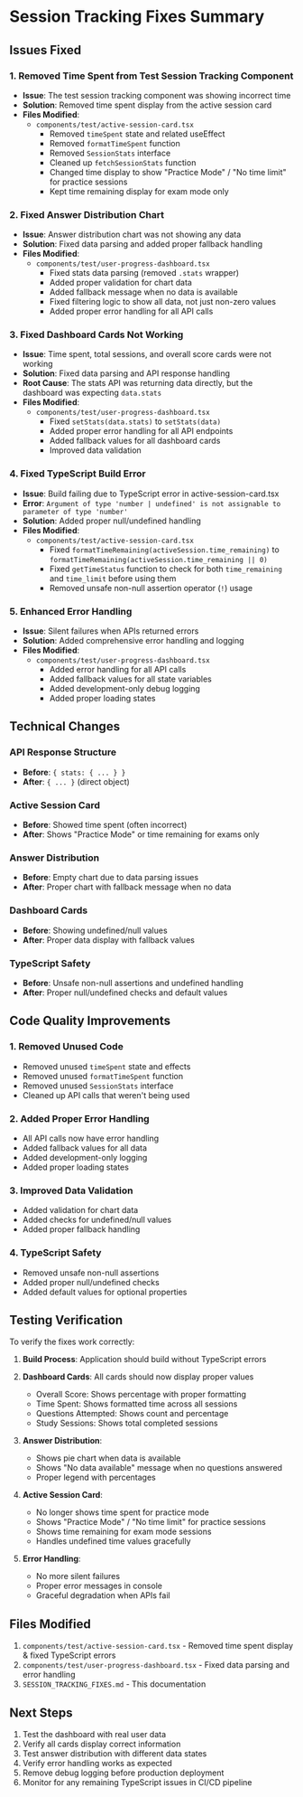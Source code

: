 # Session Tracking Fixes Summary

## Issues Fixed

### 1. **Removed Time Spent from Test Session Tracking Component**
- **Issue**: The test session tracking component was showing incorrect time
- **Solution**: Removed time spent display from the active session card
- **Files Modified**:
  - `components/test/active-session-card.tsx`
    - Removed `timeSpent` state and related useEffect
    - Removed `formatTimeSpent` function
    - Removed `SessionStats` interface
    - Cleaned up `fetchSessionStats` function
    - Changed time display to show "Practice Mode" / "No time limit" for practice sessions
    - Kept time remaining display for exam mode only

### 2. **Fixed Answer Distribution Chart**
- **Issue**: Answer distribution chart was not showing any data
- **Solution**: Fixed data parsing and added proper fallback handling
- **Files Modified**:
  - `components/test/user-progress-dashboard.tsx`
    - Fixed stats data parsing (removed `.stats` wrapper)
    - Added proper validation for chart data
    - Added fallback message when no data is available
    - Fixed filtering logic to show all data, not just non-zero values
    - Added proper error handling for all API calls

### 3. **Fixed Dashboard Cards Not Working**
- **Issue**: Time spent, total sessions, and overall score cards were not working
- **Solution**: Fixed data parsing and API response handling
- **Root Cause**: The stats API was returning data directly, but the dashboard was expecting `data.stats`
- **Files Modified**:
  - `components/test/user-progress-dashboard.tsx`
    - Fixed `setStats(data.stats)` to `setStats(data)`
    - Added proper error handling for all API endpoints
    - Added fallback values for all dashboard cards
    - Improved data validation

### 4. **Fixed TypeScript Build Error**
- **Issue**: Build failing due to TypeScript error in active-session-card.tsx
- **Error**: `Argument of type 'number | undefined' is not assignable to parameter of type 'number'`
- **Solution**: Added proper null/undefined handling
- **Files Modified**:
  - `components/test/active-session-card.tsx`
    - Fixed `formatTimeRemaining(activeSession.time_remaining)` to `formatTimeRemaining(activeSession.time_remaining || 0)`
    - Fixed `getTimeStatus` function to check for both `time_remaining` and `time_limit` before using them
    - Removed unsafe non-null assertion operator (`!`) usage

### 5. **Enhanced Error Handling**
- **Issue**: Silent failures when APIs returned errors
- **Solution**: Added comprehensive error handling and logging
- **Files Modified**:
  - `components/test/user-progress-dashboard.tsx`
    - Added error handling for all API calls
    - Added fallback values for all state variables
    - Added development-only debug logging
    - Added proper loading states

## Technical Changes

### API Response Structure
- **Before**: `{ stats: { ... } }`
- **After**: `{ ... }` (direct object)

### Active Session Card
- **Before**: Showed time spent (often incorrect)
- **After**: Shows "Practice Mode" or time remaining for exams only

### Answer Distribution
- **Before**: Empty chart due to data parsing issues
- **After**: Proper chart with fallback message when no data

### Dashboard Cards
- **Before**: Showing undefined/null values
- **After**: Proper data display with fallback values

### TypeScript Safety
- **Before**: Unsafe non-null assertions and undefined handling
- **After**: Proper null/undefined checks and default values

## Code Quality Improvements

### 1. **Removed Unused Code**
- Removed unused `timeSpent` state and effects
- Removed unused `formatTimeSpent` function
- Removed unused `SessionStats` interface
- Cleaned up API calls that weren't being used

### 2. **Added Proper Error Handling**
- All API calls now have error handling
- Added fallback values for all data
- Added development-only logging
- Added proper loading states

### 3. **Improved Data Validation**
- Added validation for chart data
- Added checks for undefined/null values
- Added proper fallback handling

### 4. **TypeScript Safety**
- Removed unsafe non-null assertions
- Added proper null/undefined checks
- Added default values for optional properties

## Testing Verification

To verify the fixes work correctly:

1. **Build Process**: Application should build without TypeScript errors
2. **Dashboard Cards**: All cards should now display proper values
   - Overall Score: Shows percentage with proper formatting
   - Time Spent: Shows formatted time across all sessions
   - Questions Attempted: Shows count and percentage
   - Study Sessions: Shows total completed sessions

3. **Answer Distribution**: 
   - Shows pie chart when data is available
   - Shows "No data available" message when no questions answered
   - Proper legend with percentages

4. **Active Session Card**:
   - No longer shows time spent for practice mode
   - Shows "Practice Mode" / "No time limit" for practice sessions
   - Shows time remaining for exam mode sessions
   - Handles undefined time values gracefully

5. **Error Handling**:
   - No more silent failures
   - Proper error messages in console
   - Graceful degradation when APIs fail

## Files Modified

1. `components/test/active-session-card.tsx` - Removed time spent display & fixed TypeScript errors
2. `components/test/user-progress-dashboard.tsx` - Fixed data parsing and error handling
3. `SESSION_TRACKING_FIXES.md` - This documentation

## Next Steps

1. Test the dashboard with real user data
2. Verify all cards display correct information
3. Test answer distribution with different data states
4. Verify error handling works as expected
5. Remove debug logging before production deployment
6. Monitor for any remaining TypeScript issues in CI/CD pipeline